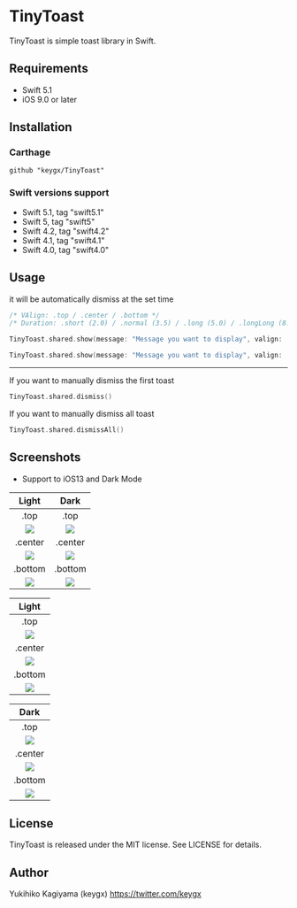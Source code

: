 # TinyToast

TinyToast is simple toast library in Swift.

## Requirements
- Swift 5.1
- iOS 9.0 or later

## Installation

### Carthage

```Cartfile
github "keygx/TinyToast"
```

### Swift versions support

- Swift 5.1, tag "swift5.1"
- Swift 5, tag "swift5"
- Swift 4.2, tag "swift4.2"
- Swift 4.1, tag "swift4.1"
- Swift 4.0, tag "swift4.0"


## Usage

it will be automatically dismiss at the set time

```Swift
/* VAlign: .top / .center / .bottom */
/* Duration: .short (2.0) / .normal (3.5) / .long (5.0) / .longLong (8.0) / User setting */

TinyToast.shared.show(message: "Message you want to display", valign: .center, duration: .normal)

TinyToast.shared.show(message: "Message you want to display", valign: .center, duration: 15.0) // 15sec.
```
---

If you want to manually dismiss the first toast

```Swift
TinyToast.shared.dismiss()
```

If you want to manually dismiss all toast

```Swift
TinyToast.shared.dismissAll()
```

## Screenshots

- Support to iOS13 and Dark Mode

| Light | Dark |
|:---:|:---:|
| .top | .top |
| ![](images/portrait_top_light.png) | ![](images/portrait_top_dark.png) |
| .center | .center |
| ![](images/portrait_center_light.png) | ![](images/portrait_center_dark.png) |
| .bottom | .bottom |
| ![](images/portrait_bottom_light.png) | ![](images/portrait_bottom_dark.png) |

| Light |
|:---:|
| .top |
| ![](images/landscape_top_light.png) |
| .center |
| ![](images/landscape_center_light.png) |
| .bottom |
| ![](images/landscape_bottom_light.png) |

| Dark |
|:---:|
| .top |
| ![](images/landscape_top_dark.png) |
| .center |
| ![](images/landscape_center_dark.png) |
| .bottom |
| ![](images/landscape_bottom_dark.png) |

## License

TinyToast is released under the MIT license. See LICENSE for details.

## Author

Yukihiko Kagiyama (keygx) <https://twitter.com/keygx>
